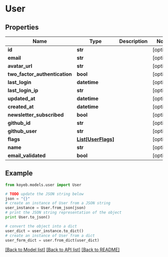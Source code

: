 # User


## Properties
Name | Type | Description | Notes
------------ | ------------- | ------------- | -------------
**id** | **str** |  | [optional] 
**email** | **str** |  | [optional] 
**avatar_url** | **str** |  | [optional] 
**two_factor_authentication** | **bool** |  | [optional] 
**last_login** | **datetime** |  | [optional] 
**last_login_ip** | **str** |  | [optional] 
**updated_at** | **datetime** |  | [optional] 
**created_at** | **datetime** |  | [optional] 
**newsletter_subscribed** | **bool** |  | [optional] 
**github_id** | **str** |  | [optional] 
**github_user** | **str** |  | [optional] 
**flags** | [**List[UserFlags]**](UserFlags.md) |  | [optional] 
**name** | **str** |  | [optional] 
**email_validated** | **bool** |  | [optional] 

## Example

```python
from koyeb.models.user import User

# TODO update the JSON string below
json = "{}"
# create an instance of User from a JSON string
user_instance = User.from_json(json)
# print the JSON string representation of the object
print User.to_json()

# convert the object into a dict
user_dict = user_instance.to_dict()
# create an instance of User from a dict
user_form_dict = user.from_dict(user_dict)
```
[[Back to Model list]](../README.md#documentation-for-models) [[Back to API list]](../README.md#documentation-for-api-endpoints) [[Back to README]](../README.md)


